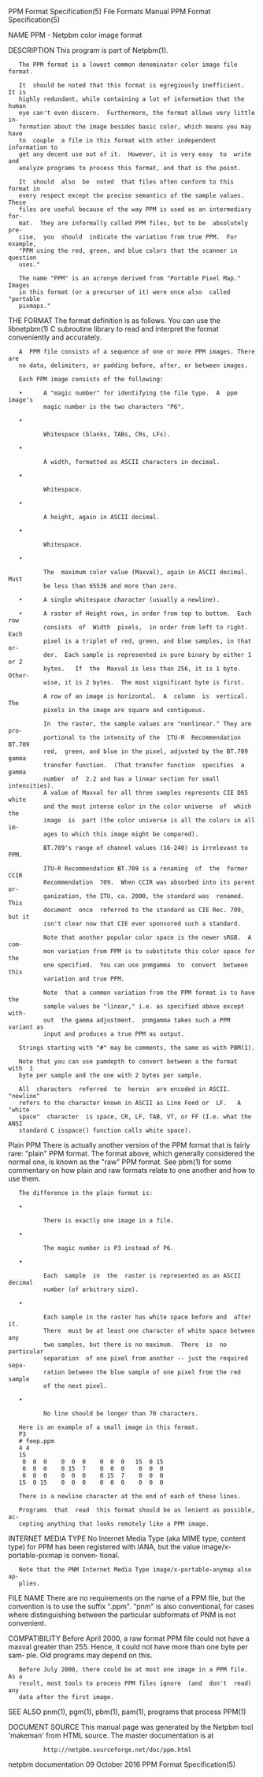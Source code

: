 PPM Format Specification(5)   File Formats Manual  PPM Format Specification(5)

NAME
       PPM - Netpbm color image format

DESCRIPTION
       This program is part of Netpbm(1).

       The PPM format is a lowest common denominator color image file format.

       It  should be noted that this format is egregiously inefficient.  It is
       highly redundant, while containing a lot of information that the  human
       eye can't even discern.  Furthermore, the format allows very little in‐
       formation about the image besides basic color, which means you may have
       to  couple  a file in this format with other independent information to
       get any decent use out of it.  However, it is very easy  to  write  and
       analyze programs to process this format, and that is the point.

       It  should  also  be  noted  that files often conform to this format in
       every respect except the precise semantics of the sample values.  These
       files are useful because of the way PPM is used as an intermediary for‐
       mat.  They are informally called PPM files, but to be  absolutely  pre‐
       cise,  you  should  indicate the variation from true PPM.  For example,
       "PPM using the red, green, and blue colors that the scanner in question
       uses."

       The name "PPM" is an acronym derived from "Portable Pixel Map."  Images
       in this format (or a precursor of it) were once also  called  "portable
       pixmaps."

THE FORMAT
       The  format  definition  is as follows.  You can use the libnetpbm(1) C
       subroutine library to read and interpret the  format  conveniently  and
       accurately.

       A  PPM file consists of a sequence of one or more PPM images. There are
       no data, delimiters, or padding before, after, or between images.

       Each PPM image consists of the following:

       •      A "magic number" for identifying the file type.  A  ppm  image's
              magic number is the two characters "P6".

       •

              Whitespace (blanks, TABs, CRs, LFs).

       •

              A width, formatted as ASCII characters in decimal.

       •

              Whitespace.

       •

              A height, again in ASCII decimal.

       •

              Whitespace.

       •

              The  maximum color value (Maxval), again in ASCII decimal.  Must
              be less than 65536 and more than zero.

       •      A single whitespace character (usually a newline).

       •      A raster of Height rows, in order from top to bottom.  Each  row
              consists  of  Width  pixels,  in order from left to right.  Each
              pixel is a triplet of red, green, and blue samples, in that  or‐
              der.  Each sample is represented in pure binary by either 1 or 2
              bytes.   If  the  Maxval is less than 256, it is 1 byte.  Other‐
              wise, it is 2 bytes.  The most significant byte is first.

              A row of an image is horizontal.  A  column  is  vertical.   The
              pixels in the image are square and contiguous.

              In  the raster, the sample values are "nonlinear." They are pro‐
              portional to the intensity of the  ITU-R  Recommendation  BT.709
              red,  green, and blue in the pixel, adjusted by the BT.709 gamma
              transfer function.  (That transfer function  specifies  a  gamma
              number  of  2.2 and has a linear section for small intensities).
              A value of Maxval for all three samples represents CIE D65 white
              and the most intense color in the color universe  of  which  the
              image  is  part (the color universe is all the colors in all im‐
              ages to which this image might be compared).

              BT.709's range of channel values (16-240) is irrelevant to PPM.

              ITU-R Recommendation BT.709 is a renaming  of  the  former  CCIR
              Recommendation  709.  When CCIR was absorbed into its parent or‐
              ganization, the ITU, ca. 2000, the standard was  renamed.   This
              document  once  referred to the standard as CIE Rec. 709, but it
              isn't clear now that CIE ever sponsored such a standard.

              Note that another popular color space is the newer sRGB.  A com‐
              mon variation from PPM is to substitute this color space for the
              one specified.  You can use pnmgamma  to  convert  between  this
              variation and true PPM.

              Note  that a common variation from the PPM format is to have the
              sample values be "linear," i.e. as specified above except  with‐
              out  the gamma adjustment.  pnmgamma takes such a PPM variant as
              input and produces a true PPM as output.

       Strings starting with "#" may be comments, the same as with PBM(1).

       Note that you can use pamdepth to convert between a the format  with  1
       byte per sample and the one with 2 bytes per sample.

       All  characters  referred  to  herein  are encoded in ASCII.  "newline"
       refers to the character known in ASCII as Line Feed or  LF.   A  "white
       space"  character  is space, CR, LF, TAB, VT, or FF (I.e. what the ANSI
       standard C isspace() function calls white space).

   Plain PPM
       There is actually another version of the  PPM  format  that  is  fairly
       rare: "plain" PPM format.  The format above, which generally considered
       the  normal one, is known as the "raw" PPM format.  See pbm(1) for some
       commentary on how plain and raw formats relate to one another  and  how
       to use them.

       The difference in the plain format is:

       •

              There is exactly one image in a file.

       •

              The magic number is P3 instead of P6.

       •

              Each  sample  in  the  raster is represented as an ASCII decimal
              number (of arbitrary size).

       •

              Each sample in the raster has white space before and  after  it.
              There  must be at least one character of white space between any
              two samples, but there is no maximum.  There  is  no  particular
              separation  of one pixel from another -- just the required sepa‐
              ration between the blue sample of one pixel from the red  sample
              of the next pixel.

       •

              No line should be longer than 70 characters.

       Here is an example of a small image in this format.
       P3
       # feep.ppm
       4 4
       15
        0  0  0    0  0  0    0  0  0   15  0 15
        0  0  0    0 15  7    0  0  0    0  0  0
        0  0  0    0  0  0    0 15  7    0  0  0
       15  0 15    0  0  0    0  0  0    0  0  0

       There is a newline character at the end of each of these lines.

       Programs  that  read  this format should be as lenient as possible, ac‐
       cepting anything that looks remotely like a PPM image.

INTERNET MEDIA TYPE
       No Internet Media Type (aka MIME type, content type) for PPM  has  been
       registered  with IANA, but the value image/x-portable-pixmap is conven‐
       tional.

       Note that the PNM Internet Media Type image/x-portable-anymap also  ap‐
       plies.

FILE NAME
       There are no requirements on the name of a PPM file, but the convention
       is  to  use  the  suffix ".ppm".  "pnm" is also conventional, for cases
       where distinguishing between the particular subformats of  PNM  is  not
       convenient.

COMPATIBILITY
       Before  April  2000,  a  raw  format  PPM  file could not have a maxval
       greater than 255.  Hence, it could not have more than one byte per sam‐
       ple.  Old programs may depend on this.

       Before July 2000, there could be at most one image in a PPM file.  As a
       result, most tools to process PPM files ignore  (and  don't  read)  any
       data after the first image.

SEE ALSO
       pnm(1), pgm(1), pbm(1), pam(1), programs that process PPM(1)

DOCUMENT SOURCE
       This  manual  page was generated by the Netpbm tool 'makeman' from HTML
       source.  The master documentation is at

              http://netpbm.sourceforge.net/doc/ppm.html

netpbm documentation            09 October 2016    PPM Format Specification(5)
